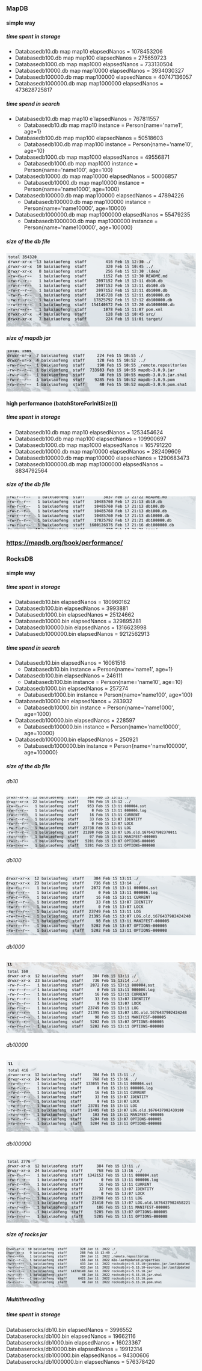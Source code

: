 ### MapDB
#### simple way
##### time spent in storage
* Databasedb10.db map map10 elapsedNanos = 1078453206 
* Databasedb100.db map map100 elapsedNanos = 275659723
* Databasedb1000.db map map1000 elapsedNanos = 733130504
* Databasedb10000.db map map10000 elapsedNanos = 3934030327
* Databasedb100000.db map map100000 elapsedNanos = 40747136057
* Databasedb1000000.db map map1000000 elapsedNanos = 473628725817

##### time spend in search
* Databasedb10.db map map10 e`lapsedNanos = 767811557
  * Databasedb10.db map map10 instance = Person{name='name1', age=1}
* Databasedb100.db map map100 elapsedNanos = 50518603
  * Databasedb100.db map map100 instance = Person{name='name10', age=10}
* Databasedb1000.db map map1000 elapsedNanos = 49556871
  * Databasedb1000.db map map1000 instance = Person{name='name100', age=100}
* Databasedb10000.db map map10000 elapsedNanos = 50006857
  * Databasedb10000.db map map10000 instance = Person{name='name1000', age=1000}
* Databasedb100000.db map map100000 elapsedNanos = 47894226
  * Databasedb100000.db map map100000 instance = Person{name='name10000', age=10000}
* Databasedb1000000.db map map1000000 elapsedNanos = 55479235
  * Databasedb1000000.db map map1000000 instance = Person{name='name100000', age=100000}

##### size of the db file

![](imge/mapdb.png)

##### size of mapdb jar
![](imge/mapdb-lib-size.png)

#### high performance (batchStoreForInitSize())
##### time spent in storage
* Databasedb10.db map map10 elapsedNanos = 1253454624
* Databasedb100.db map map100 elapsedNanos = 109900697
* Databasedb1000.db map map1000 elapsedNanos = 165791220
* Databasedb10000.db map map10000 elapsedNanos = 282409609
* Databasedb100000.db map map100000 elapsedNanos = 1290683473
* Databasedb1000000.db map map1000000 elapsedNanos = 8834792564
##### size of the db file
![](imge/performance-mapdb.png)
###  https://mapdb.org/book/performance/

### RocksDB
#### simple way
##### time spent in storage
* Databasedb10.bin elapsedNanos = 180960162
* Databasedb100.bin elapsedNanos = 3993881
* Databasedb1000.bin elapsedNanos = 25124662
* Databasedb10000.bin elapsedNanos = 329895281
* Databasedb100000.bin elapsedNanos = 1316623998
* Databasedb1000000.bin elapsedNanos = 9212562913

##### time spend in search
* Databasedb10.bin elapsedNanos = 16061516
  * Databasedb10.bin instance = Person{name='name1', age=1}
* Databasedb100.bin elapsedNanos = 246111
  * Databasedb100.bin instance = Person{name='name10', age=10}
* Databasedb1000.bin elapsedNanos = 257274
  * Databasedb1000.bin instance = Person{name='name100', age=100}
* Databasedb10000.bin elapsedNanos = 283932
  * Databasedb10000.bin instance = Person{name='name1000', age=1000}
* Databasedb100000.bin elapsedNanos = 228597
  * Databasedb100000.bin instance = Person{name='name10000', age=10000}
* Databasedb1000000.bin elapsedNanos = 250921
  * Databasedb1000000.bin instance = Person{name='name100000', age=100000}

##### size of the db file
###### db10
![](imge/db10.png)
###### db100
![](imge/db100.png)
###### db1000
![](imge/db1000.png)
###### db10000
![](imge/db10000.png)
###### db100000
![](imge/db100000.png)

##### size of rocks jar
![](imge/rocks-lib-size.png)

##### Multithreading
##### time spent in storage
Databaserocks/db10.bin elapsedNanos = 3996552
Databaserocks/db100.bin elapsedNanos = 19662116
Databaserocks/db1000.bin elapsedNanos = 16023367
Databaserocks/db10000.bin elapsedNanos = 19912314
Databaserocks/db100000.bin elapsedNanos = 94300606
Databaserocks/db1000000.bin elapsedNanos = 576378420

